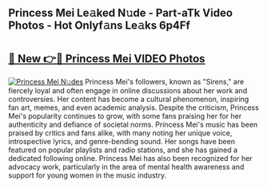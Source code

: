 ## Princess Mei Le𝚊ked N𝚞de - Part-aTk Video Photos - Hot Onlyf𝚊ns Le𝚊ks 6p4Ff

# <h2><a href="http://ab56504.deff.icu/?id=Princess+Mei">🔗 New 👉🔴 Princess Mei VIDEO Photos</a></h2>

[![Princess Mei N𝚞des](https://i.imgur.com/rIISA9y.gif)](http://ab56504.deff.icu/?id=Princess+Mei)
Princess Mei's followers, known as "Sirens," are fiercely loyal and often engage in online discussions about her work and controversies. Her content has become a cultural phenomenon, inspiring fan art, memes, and even academic analysis. Despite the criticism, Princess Mei's popularity continues to grow, with some fans praising her for her authenticity and defiance of societal norms. Princess Mei's music has been praised by critics and fans alike, with many noting her unique voice, introspective lyrics, and genre-bending sound. Her songs have been featured on popular playlists and radio stations, and she has gained a dedicated following online. Princess Mei has also been recognized for her advocacy work, particularly in the area of mental health awareness and support for young women in the music industry.

